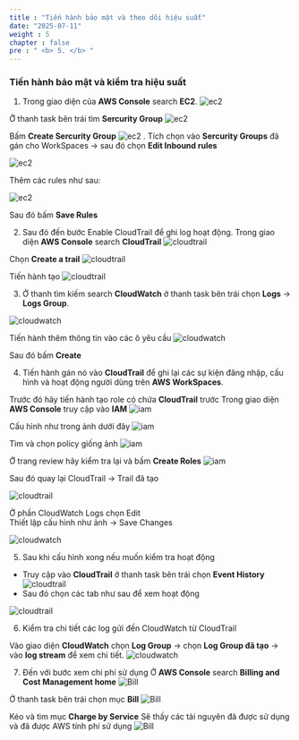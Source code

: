 ```yaml
---
title : "Tiến hành bảo mật và theo dõi hiệu suất"
date: "2025-07-11"
weight : 5 
chapter : false
pre : " <b> 5. </b> "
---
```


### **Tiến hành bảo mật và kiểm tra hiệu suất**

1. Trong giao diện của **AWS Console** search **EC2**.
![ec2](/images/5.sap/001-sap.png)

Ở thanh task bên trái tìm **Sercurity Group**
![ec2](/images/5.sap/002-sap.png)

Bấm **Create Sercurity Group**
![ec2](/images/5.sap/003-sap.png)
.
Tích chọn vào **Sercurity Groups** đã gán cho WorkSpaces -> sau đó chọn **Edit Inbound rules**

![ec2](/images/5.sap/004-sap.png)

Thêm các rules như sau:

![ec2](/images/5.sap/005-sap.png)

Sau đó bấm **Save Rules**

2.  Sau đó đến bước Enable CloudTrail để ghi log hoạt động.
Trong giao diện **AWS Console** search **CloudTrail**
![cloudtrail](/images/5.sap/006-sap.png)

Chọn **Create a trail**
![cloudtrail](/images/5.sap/007-sap.png)

Tiến hành tạo
![cloudtrail](/images/5.sap/008-sap.png)

3. Ở thanh tìm kiếm search **CloudWatch** ở thanh task bên trái chọn **Logs** -> **Logs Group**.

![cloudwatch](/images/5.sap/009-sap.png)

Tiến hành thêm thông tin vào các ô yêu cầu 
![cloudwatch](/images/5.sap/010-sap.png)

Sau đó bấm **Create**

4. Tiến hành gán nó vào **CloudTrail** để ghi lại các sự kiện đăng nhập, cấu hình và hoạt động người dùng trên **AWS WorkSpaces**.

Trước đó hãy tiến hành tạo role có chứa **CloudTrail** trước
Trong giao diện **AWS Console** truy cập vào **IAM**
![iam](/images/2.prerequisite/006-Role.png)

Cấu hình như trong ảnh dưới đây 
![iam](/images/2.prerequisite/007-Role.png)

Tìm và chọn policy giống ảnh 
![iam](/images/2.prerequisite/008-Role.png)

Ở trang review hãy kiểm tra lại và bấm **Create Roles**
![iam](/images/2.prerequisite/009-Role.png)

Sau đó quay lại CloudTrail -> Trail đã tạo 

![cloudtrail](/images/5.sap/011-sap.png)

Ở phần CloudWatch Logs chọn Edit  
Thiết lập cấu hình như ảnh -> Save Changes

![cloudwatch](/images/5.sap/012-sap.png)

5. Sau khi cấu hình xong nếu muốn kiểm tra hoạt động 

+ Truy cập vào **CloudTrail** ở thanh task bên trái chọn **Event History**
![cloudtrail](/images/5.sap/013-sap.png)
+ Sau đó chọn các tab như sau để xem hoạt động

![cloudtrail](/images/5.sap/014-sap.png)

6. Kiểm tra chi tiết các log gửi đến CloudWatch từ CloudTrail

Vào giao diện **CloudWatch** chọn **Log Group** -> chọn **Log Group đã tạo** -> vào **log stream** để xem chi tiết.
![cloudwatch](/images/5.sap/015-sap.png)

7. Đến với bước xem chi phí sử dụng 
Ở **AWS Console** search **Billing and Cost Management home**
![Bill](/images/5.sap/016-sap.png)

Ở thanh task bên trái chọn mục **Bill**
![Bill](/images/5.sap/017-sap.png)

Kéo và tìm mục **Charge by Service**
Sẽ thấy các tài nguyên đã được sử dụng và đã được AWS tính phí sử dụng
![Bill](/images/5.sap/018-sap.png)